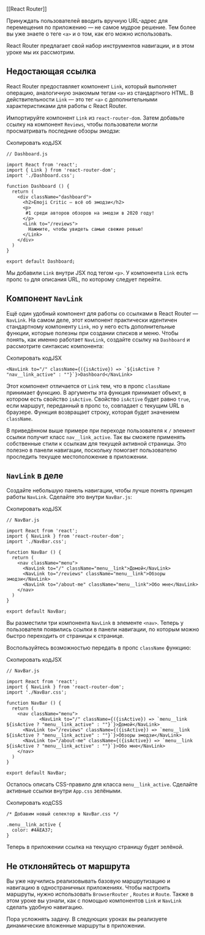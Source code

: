 [[React Router]]

Принуждать пользователей вводить вручную URL-адрес для перемещения по приложению — не самое мудрое решение. Тем более вы уже знаете о теге `<a>` и о том, как его можно использовать.

React Router предлагает свой набор инструментов навигации, и в этом уроке мы их рассмотрим.

## Недостающая ссылка

React Router предоставляет компонент `Link`, который выполняет операцию, аналогичную знакомым тегам `<a>` из стандартного HTML. В действительности `Link` — это тег `<a>` с дополнительными характеристиками для работы с React Router.

Импортируйте компонент `Link` из `react-router-dom`. Затем добавьте ссылку на компонент `Reviews`, чтобы пользователи могли просматривать последние обзоры эмодзи:

Скопировать кодJSX

```
// Dashboard.js

import React from 'react';
import { Link } from 'react-router-dom'; 
import './Dashboard.css';

function Dashboard () {
  return (
    <div className="dashboard">
      <h2>Emoji Critic — всё об эмодзи</h2>
      <p>
       #1 среди авторов обзоров на эмодзи в 2020 году!
      </p>
      <Link to="/reviews">
        Нажмите, чтобы увидеть самые свежие ревью!
      </Link>
    </div>
  )
}

export default Dashboard; 
```

Мы добавили `Link` внутри JSX под тегом `<p>`. У компонента `Link` есть пропс `to` для описания URL, по которому следует перейти.

## Компонент `NavLink`

Ещё один удобный компонент для работы со ссылками в React Router — `NavLink`. На самом деле, этот компонент практически идентичен стандартному компоненту `Link`, но у него есть дополнительные функции, которые полезны при создании списков и меню. Чтобы понять, как именно работает `NavLink`, создайте ссылку на `Dashboard` и рассмотрите синтаксис компонента:

Скопировать кодJSX

```
<NavLink to="/" className={({isActive}) => `${isActive ? "nav__link_active" : ""}`}>Dashboard</NavLink> 
```

Этот компонент отличается от `Link` тем, что в пропс `className` принимает функцию. В аргументы эта функция принимает объект, в котором есть свойство `isActive`. Свойство `isActive` будет равно `true`, если маршрут, переданный в пропс `to`, совпадает с текущим URL в браузере. Функция возвращает строку, которая будет значением `className`.

В приведённом выше примере при переходе пользователя к `/` элемент ссылки получит класс `nav__link_active`. Так вы сможете применять собственные стили к ссылкам для текущей активной страницы. Это полезно в панели навигации, поскольку помогает пользователю проследить текущее местоположение в приложении.

## `NavLink` в деле

Создайте небольшую панель навигации, чтобы лучше понять принцип работы `NavLink`. Сделайте это внутри `NavBar.js`:

Скопировать кодJSX

```
// NavBar.js

import React from 'react';
import { NavLink } from 'react-router-dom';
import './NavBar.css';

function NavBar () {
  return (
    <nav className="menu">
      <NavLink to="/" className="menu__link">Домой</NavLink>
      <NavLink to="/reviews" className="menu__link">Обзоры эмодзи</NavLink>
      <NavLink to="/about-me" className="menu__link">Обо мне</NavLink>
    </nav>
  )
}

export default NavBar; 
```

Вы разместили три компонента `NavLink` в элементе `<nav>`. Теперь у пользователя появились ссылки в панели навигации, по которым можно быстро переходить от страницы к странице.

Воспользуйтесь возможностью передать в пропс `className` функцию:

Скопировать кодJSX

```
// NavBar.js

import React from 'react';
import { NavLink } from 'react-router-dom';
import './NavBar.css';

function NavBar () {
  return (
    <nav className="menu">
            <NavLink to="/" className={({isActive}) => `menu__link ${isActive ? "menu__link_active" : ""}`}>Домой</NavLink>
      <NavLink to="/reviews" className={({isActive}) => `menu__link ${isActive ? "menu__link_active" : ""}`}>Обзоры эмодзи</NavLink>
      <NavLink to="/about-me" className={({isActive}) => `menu__link ${isActive ? "menu__link_active" : ""}`}>Обо мне</NavLink>
    </nav>
  )
}

export default NavBar; 
```

Осталось описать CSS-правило для класса `menu__link_active`. Сделайте активные ссылки внутри `App.css` зелёными.

Скопировать кодCSS

```
/* Добавим новый селектор в NavBar.css */

.menu__link_active {
  color: #4AEA37;
} 
```

Теперь в приложении ссылка на текущую страницу будет зелёной.

## Не отклоняйтесь от маршрута

Вы уже научились реализовывать базовую маршрутизацию и навигацию в одностраничных приложениях. Чтобы настроить маршруты, нужно использовать `BrowserRouter` , `Routes` и `Route`. Также в этом уроке вы узнали, как с помощью компонентов `Link` и `NavLink` сделать удобную навигацию.

Пора усложнять задачу. В следующих уроках вы реализуете динамические вложенные маршруты в приложении.